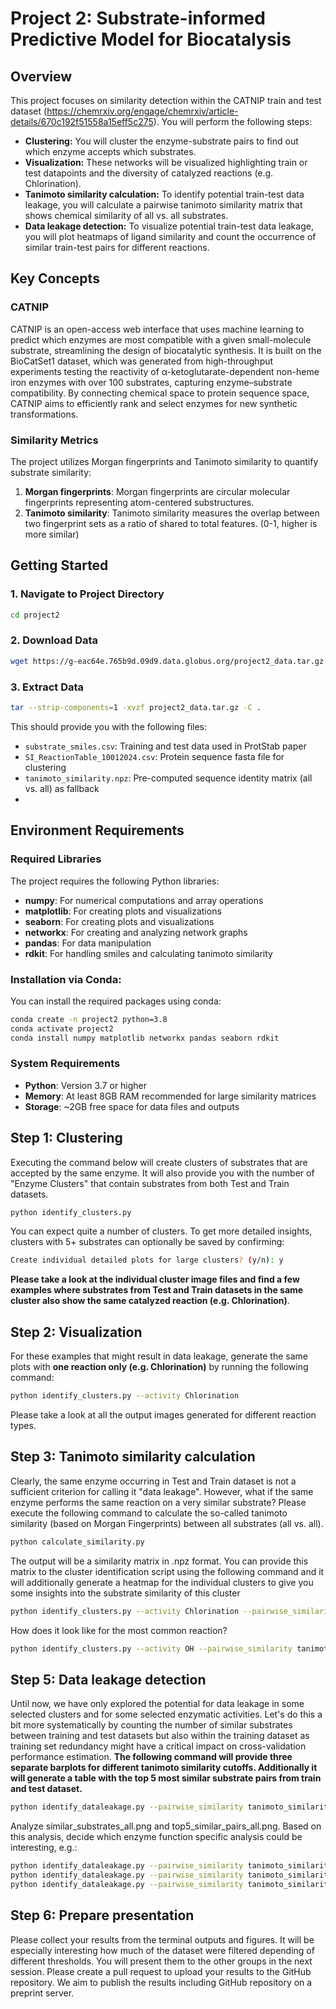# Project 2: Substrate-informed Predictive Model for Biocatalysis

## Overview

This project focuses on similarity detection within the CATNIP train and test dataset (https://chemrxiv.org/engage/chemrxiv/article-details/670c192f51558a15eff5c275). You will perform the following steps:
- **Clustering:** You will cluster the enzyme-substrate pairs to find out which enzyme accepts which substrates.
- **Visualization:** These networks will be visualized highlighting train or test datapoints and the diversity of catalyzed reactions (e.g. Chlorination). 
- **Tanimoto similarity calculation:** To identify potential train-test data leakage, you will calculate a pairwise tanimoto similarity matrix that shows chemical similarity of all vs. all substrates.
- **Data leakage detection:** To visualize potential train-test data leakage, you will plot heatmaps of ligand similarity and count the occurrence of similar train-test pairs for different reactions.  
  
## Key Concepts

### CATNIP
CATNIP is an open-access web interface that uses machine learning to predict which enzymes are most compatible with a given small-molecule substrate, streamlining the design of biocatalytic synthesis. It is built on the BioCatSet1 dataset, which was generated from high-throughput experiments testing the reactivity of α-ketoglutarate-dependent non-heme iron enzymes with over 100 substrates, capturing enzyme–substrate compatibility. By connecting chemical space to protein sequence space, CATNIP aims to efficiently rank and select enzymes for new synthetic transformations.

### Similarity Metrics
The project utilizes Morgan fingerprints and Tanimoto similarity to quantify substrate similarity:

1. **Morgan fingerprints**: Morgan fingerprints are circular molecular fingerprints representing atom-centered substructures. 
2. **Tanimoto similarity**: Tanimoto similarity measures the overlap between two fingerprint sets as a ratio of shared to total features. (0-1, higher is more similar)

## Getting Started

### 1. Navigate to Project Directory
```bash
cd project2
```

### 2. Download Data

```bash
wget https://g-eac64e.765b9d.09d9.data.globus.org/project2_data.tar.gz
```

### 3. Extract Data
```bash
tar --strip-components=1 -xvzf project2_data.tar.gz -C .
```

This should provide you with the following files:
- `substrate_smiles.csv`: Training and test data used in ProtStab paper
- `SI_ReactionTable_10012024.csv`: Protein sequence fasta file for clustering
- `tanimoto_similarity.npz`: Pre-computed sequence identity matrix (all vs. all) as fallback
- 
## Environment Requirements

### Required Libraries
The project requires the following Python libraries:

- **numpy**: For numerical computations and array operations
- **matplotlib**: For creating plots and visualizations
- **seaborn**: For creating plots and visualizations
- **networkx**: For creating and analyzing network graphs
- **pandas**: For data manipulation
- **rdkit**: For handling smiles and calculating tanimoto similarity

### Installation via Conda:
You can install the required packages using conda:

```bash
conda create -n project2 python=3.8
conda activate project2
conda install numpy matplotlib networkx pandas seaborn rdkit
```

### System Requirements
- **Python**: Version 3.7 or higher
- **Memory**: At least 8GB RAM recommended for large similarity matrices
- **Storage**: ~2GB free space for data files and outputs

## Step 1: Clustering

Executing the command below will create clusters of substrates that are accepted by the same enzyme.
It will also provide you with the number of "Enzyme Clusters" that contain substrates from both Test and Train datasets. 

```bash
python identify_clusters.py
```

You can expect quite a number of clusters. To get more detailed insights, clusters with 5+ substrates can optionally be saved by confirming: 

```bash
Create individual detailed plots for large clusters? (y/n): y
```
**Please take a look at the individual cluster image files and find a few examples where substrates from Test and Train datasets in the same cluster also show the same catalyzed reaction (e.g. Chlorination)**.

## Step 2: Visualization
For these examples that might result in data leakage, generate the same plots with **one reaction only (e.g. Chlorination)** by running the following command:

```bash
python identify_clusters.py --activity Chlorination
```
Please take a look at all the output images generated for different reaction types.

## Step 3: Tanimoto similarity calculation
Clearly, the same enzyme occurring in Test and Train dataset is not a sufficient criterion for calling it "data leakage". However, what if the same enzyme performs the same reaction on a very similar substrate? Please execute the following command to calculate the so-called tanimoto similarity (based on Morgan Fingerprints) between all substrates (all vs. all). 

```bash
python calculate_similarity.py
```
The output will be a similarity matrix in .npz format. You can provide this matrix to the cluster identification script using the following command and it will additionally generate a heatmap for the individual clusters to give you some insights into the substrate similarity of this cluster

```bash
python identify_clusters.py --activity Chlorination --pairwise_similarity tanimoto_similarity.npz
```
How does it look like for the most common reaction?
```bash
python identify_clusters.py --activity OH --pairwise_similarity tanimoto_similarity.npz
```


## Step 5: Data leakage detection
Until now, we have only explored the potential for data leakage in some selected clusters and for some selected enzymatic activities. Let's do this a bit more systematically by counting the number of similar substrates between training and test datasets but also within the training dataset as training set redundancy might have a critical impact on cross-validation performance estimation. 
**The following command will provide three separate barplots for different tanimoto similarity cutoffs. Additionally it will generate a table with the top 5 most similar substrate pairs from train and test dataset.**

```bash
python identify_dataleakage.py --pairwise_similarity tanimoto_similarity.npz
```
Analyze similar_substrates_all.png and top5_similar_pairs_all.png. Based on this analysis, decide which enzyme function specific analysis could be interesting, e.g.:

```bash
python identify_dataleakage.py --pairwise_similarity tanimoto_similarity.npz --activity OH
python identify_dataleakage.py --pairwise_similarity tanimoto_similarity.npz --activity Desat
python identify_dataleakage.py --pairwise_similarity tanimoto_similarity.npz --activity Chlorination
```


## Step 6: Prepare presentation
Please collect your results from the terminal outputs and figures. It will be especially interesting how much of the dataset were filtered depending of different thresholds. You will present them to the other groups in the next session. Please create a pull request to upload your results to the GitHub repository. We aim to publish the results including GitHub repository on a preprint server.
